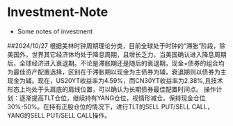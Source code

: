 # Investment-Note
- Some notes of investment

##2024/10/27
根据美林时钟周期理论分类，目前全球处于时钟的“滞胀”阶段，除美国外，世界其它经济体均处于降息周期，且增长乏力，当美国确认进入降息周期后，全球经济进入衰退期。不论是滞胀期还是随后的衰退期，现金+债券的组合均为最佳资产配置选择，区别在于滞胀期以现金为主债券为辅，衰退期则以债券为主现金为辅。现在，US20YT收益率为4.59%，而CN30YT收益率为2.38%,且技术形态上均处于头肩底的肩线位置，可以确认为长期债券最佳配置时间点。 操作计划：逐渐提高TLT仓位，继续持有YANG仓位，视情形减仓。保持现金仓位30%-50%。在持有正股仓位的情况下，进行TLT的SELL PUT/SELL CALL，YANG的SELL PUT/SELL CALL操作。
